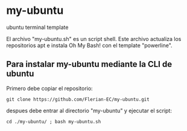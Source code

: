 # my-ubuntu
ubuntu terminal template

El archivo "my-ubuntu.sh" es un script shell.
Este archivo actualiza los repositorios apt e instala Oh My Bash! con el template "powerline".

## Para instalar my-ubuntu mediante la CLI de ubuntu

Primero debe copiar el repositorio:
```shell
git clone https://github.com/Flerian-EC/my-ubuntu.git
```

despues debe entrar al directorio "my-ubuntu" y ejecutar el script:
```shell
cd ./my-ubuntu/ ; bash my-ubuntu.sh
```